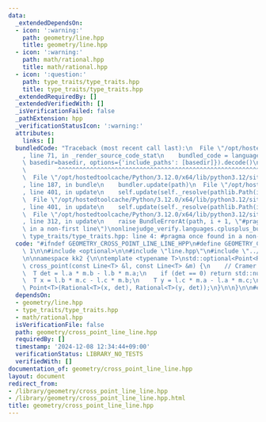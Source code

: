 ```yaml
---
data:
  _extendedDependsOn:
  - icon: ':warning:'
    path: geometry/line.hpp
    title: geometry/line.hpp
  - icon: ':warning:'
    path: math/rational.hpp
    title: math/rational.hpp
  - icon: ':question:'
    path: type_traits/type_traits.hpp
    title: type_traits/type_traits.hpp
  _extendedRequiredBy: []
  _extendedVerifiedWith: []
  _isVerificationFailed: false
  _pathExtension: hpp
  _verificationStatusIcon: ':warning:'
  attributes:
    links: []
  bundledCode: "Traceback (most recent call last):\n  File \"/opt/hostedtoolcache/Python/3.12.0/x64/lib/python3.12/site-packages/onlinejudge_verify/documentation/build.py\"\
    , line 71, in _render_source_code_stat\n    bundled_code = language.bundle(stat.path,\
    \ basedir=basedir, options={'include_paths': [basedir]}).decode()\n          \
    \         ^^^^^^^^^^^^^^^^^^^^^^^^^^^^^^^^^^^^^^^^^^^^^^^^^^^^^^^^^^^^^^^^^^^^^^^^^^^^^^^^^\n\
    \  File \"/opt/hostedtoolcache/Python/3.12.0/x64/lib/python3.12/site-packages/onlinejudge_verify/languages/cplusplus.py\"\
    , line 187, in bundle\n    bundler.update(path)\n  File \"/opt/hostedtoolcache/Python/3.12.0/x64/lib/python3.12/site-packages/onlinejudge_verify/languages/cplusplus_bundle.py\"\
    , line 401, in update\n    self.update(self._resolve(pathlib.Path(included), included_from=path))\n\
    \  File \"/opt/hostedtoolcache/Python/3.12.0/x64/lib/python3.12/site-packages/onlinejudge_verify/languages/cplusplus_bundle.py\"\
    , line 401, in update\n    self.update(self._resolve(pathlib.Path(included), included_from=path))\n\
    \  File \"/opt/hostedtoolcache/Python/3.12.0/x64/lib/python3.12/site-packages/onlinejudge_verify/languages/cplusplus_bundle.py\"\
    , line 312, in update\n    raise BundleErrorAt(path, i + 1, \"#pragma once found\
    \ in a non-first line\")\nonlinejudge_verify.languages.cplusplus_bundle.BundleErrorAt:\
    \ type_traits/type_traits.hpp: line 4: #pragma once found in a non-first line\n"
  code: "#ifndef GEOMETRY_CROSS_POINT_LINE_LINE_HPP\n#define GEOMETRY_CROSS_POINT_LINE_LINE_HPP\
    \ 1\n\n#include <optional>\n\n#include \"line.hpp\"\n#include \"../math/rational.hpp\"\
    \n\nnamespace kk2 {\n\ntemplate <typename T>\nstd::optional<Point<Rational<T>>>\
    \ cross_point(const Line<T> &l, const Line<T> &m) {\n    // Cramer's rule\n  \
    \  T det = l.a * m.b - l.b * m.a;\n    if (det == 0) return std::nullopt;\n  \
    \  T x = l.b * m.c - l.c * m.b;\n    T y = l.c * m.a - l.a * m.c;\n    return\
    \ Point<T>(Rational<T>(x, det), Rational<T>(y, det));\n}\n\n}\n\n#endif // GEOMETRY_CROSS_POINT_LINE_LINE_HPP\n"
  dependsOn:
  - geometry/line.hpp
  - type_traits/type_traits.hpp
  - math/rational.hpp
  isVerificationFile: false
  path: geometry/cross_point_line_line.hpp
  requiredBy: []
  timestamp: '2024-12-08 12:34:44+09:00'
  verificationStatus: LIBRARY_NO_TESTS
  verifiedWith: []
documentation_of: geometry/cross_point_line_line.hpp
layout: document
redirect_from:
- /library/geometry/cross_point_line_line.hpp
- /library/geometry/cross_point_line_line.hpp.html
title: geometry/cross_point_line_line.hpp
---
```

